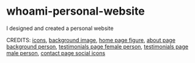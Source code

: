 # whoami-personal-website
 I designed and created a personal website
 
 CREDITS:
 [icons](https://fontawesome.com/),
 [background image](https://www.pexels.com/photo/silhouette-of-mountains-1323550/),
 [home page figure](https://www.figma.com/community/file/874561187582459048),
 [about page background person](https://www.figma.com/community/file/890735262593011799),
 [testimonials page female person](https://www.pexels.com/photo/selective-focus-photo-of-woman-1542085/),
 [testimonials page male person](https://www.pexels.com/photo/man-wearing-black-suit-jacket-and-pants-937481/),
 [contact page social icons](https://www.figma.com/community/file/984125074633747551)
